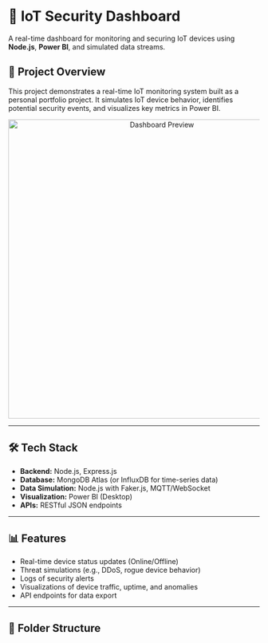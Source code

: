 # 🔐 IoT Security Dashboard

A real-time dashboard for monitoring and securing IoT devices using **Node.js**, **Power BI**, and simulated data streams.

## 🚀 Project Overview

This project demonstrates a real-time IoT monitoring system built as a personal portfolio project. It simulates IoT device behavior, identifies potential security events, and visualizes key metrics in Power BI.

<p align="center">
  <img src="preview.png" alt="Dashboard Preview" width="600">
</p>

---

## 🛠 Tech Stack

- **Backend:** Node.js, Express.js
- **Database:** MongoDB Atlas (or InfluxDB for time-series data)
- **Data Simulation:** Node.js with Faker.js, MQTT/WebSocket
- **Visualization:** Power BI (Desktop)
- **APIs:** RESTful JSON endpoints

---

## 📊 Features

- Real-time device status updates (Online/Offline)
- Threat simulations (e.g., DDoS, rogue device behavior)
- Logs of security alerts
- Visualizations of device traffic, uptime, and anomalies
- API endpoints for data export

---

## 📂 Folder Structure

